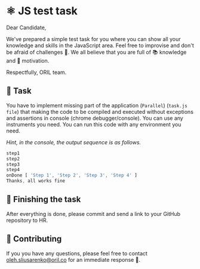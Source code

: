 # ⚛️ JS test task

Dear Candidate,

We've prepared a simple test task for you where you can show all your knowledge and skills in the JavaScript area. Feel free to improvise and don't be afraid of challenges 👀. We all believe that you are full of 📚 knowledge and 💪 motivation.

Respectfully, ORIL team.

## 📃 Task

You have to implement missing part of the application (`Parallel`) (`task.js file`) that making the code to be compiled and
executed without exceptions and assertions in console (chrome debugger/console). You can use any instruments you need. You can run this code with any environment you need.



*Hint, in the console, the output sequence is as follows.*
```js
step1
step2
step3
step4
onDone [ 'Step 1', 'Step 2', 'Step 3', 'Step 4' ]
Thanks, all works fine
```

## 🏁 Finishing the task

After everything is done, please commit and send a link to your GitHub repository to HR.

## 📑 Contributing
If you you have any questions, please feel free to contact oleh.sliusarenko@oril.co for an immediate response 🙌.
